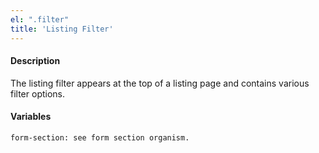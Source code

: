 ```yaml
---
el: ".filter"
title: 'Listing Filter'
---
```

#### Description
The listing filter appears at the top of a listing page and contains various filter options.

#### Variables
~~~
form-section: see form section organism.
~~~
